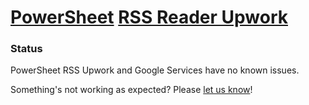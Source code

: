 # [PowerSheet](https://powersheet.co/) [RSS Reader Upwork](https://powersheet.co/rss-reader-upwork/)

### Status

PowerSheet RSS Upwork and Google Services have no known issues.

Something's not working as expected? Please [let us know](mailto:powersheetco@gmail.com)!

